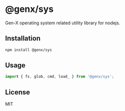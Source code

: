 # @genx/sys

Gen-X operating system related utility library for nodejs.

## Installation

```sh
npm install @genx/sys
```

## Usage

```js
import { fs, glob, cmd, load_ } from '@genx/sys';
```

## License

MIT
